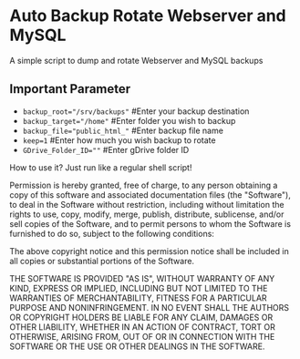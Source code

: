 # Auto Backup Rotate Webserver and MySQL

A simple script to dump and rotate Webserver and MySQL backups

## Important Parameter
<ul>
<li><code>backup_root="/srv/backups"</code> #Enter your backup destination</li>
<li><code>backup_target="/home"</code> #Enter folder you wish to backup</li>
<li><code>backup_file="public_html_"</code> #Enter backup file name</li>
<li><code>keep=1</code> #Enter how much you wish backup to rotate</li>
<li><code>GDrive_Folder_ID=""</code> #Enter gDrive folder ID</li>
</ul>

How to use it? Just run like a regular shell script!

Permission is hereby granted, free of charge, to any person obtaining a copy
of this software and associated documentation files (the "Software"), to deal
in the Software without restriction, including without limitation the rights
to use, copy, modify, merge, publish, distribute, sublicense, and/or sell
copies of the Software, and to permit persons to whom the Software is
furnished to do so, subject to the following conditions:

The above copyright notice and this permission notice shall be included in
all copies or substantial portions of the Software.

THE SOFTWARE IS PROVIDED "AS IS", WITHOUT WARRANTY OF ANY KIND, EXPRESS OR
IMPLIED, INCLUDING BUT NOT LIMITED TO THE WARRANTIES OF MERCHANTABILITY,
FITNESS FOR A PARTICULAR PURPOSE AND NONINFRINGEMENT. IN NO EVENT SHALL THE
AUTHORS OR COPYRIGHT HOLDERS BE LIABLE FOR ANY CLAIM, DAMAGES OR OTHER
LIABILITY, WHETHER IN AN ACTION OF CONTRACT, TORT OR OTHERWISE, ARISING FROM,
OUT OF OR IN CONNECTION WITH THE SOFTWARE OR THE USE OR OTHER DEALINGS IN
THE SOFTWARE.